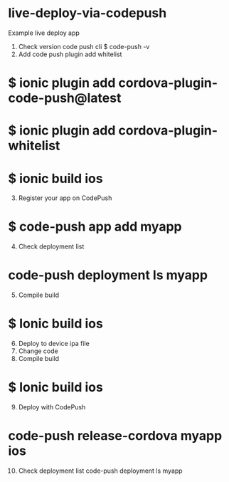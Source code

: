 # live-deploy-via-codepush
Example live deploy app

1. Check version code push cli 
$ code-push -v
2. Add code push plugin add whitelist
# $ ionic plugin add cordova-plugin-code-push@latest
# $  ionic plugin add cordova-plugin-whitelist
# $  ionic build ios
3. Register your app on CodePush
# $ code-push app add myapp
4. Check deployment list
# code-push deployment ls myapp
5. Compile build
# $ Ionic build ios
6. Deploy to device ipa file
7. Change code
8. Compile build
# $ Ionic build ios
9. Deploy 	with CodePush
# code-push release-cordova myapp ios
10. Check deployment list
code-push deployment ls myapp
